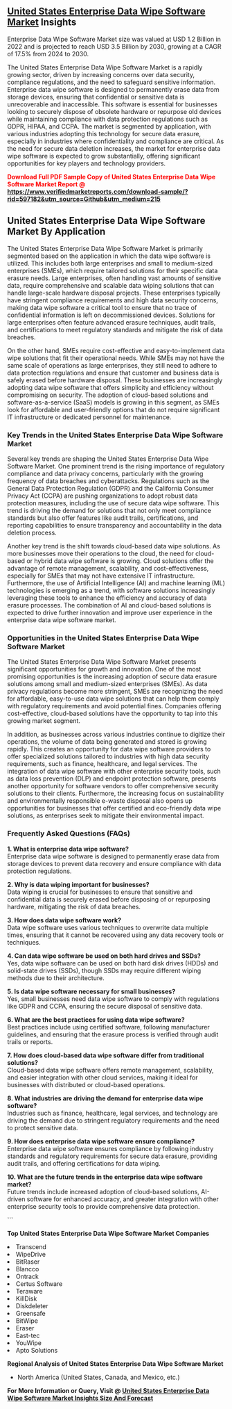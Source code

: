 <h2><a href="https://www.verifiedmarketreports.com/download-sample/?rid=597182&amp;utm_source=Github&amp;utm_medium=215" target="_blank">United States Enterprise Data Wipe Software Market</a> Insights</h2><p>Enterprise Data Wipe Software Market size was valued at USD 1.2 Billion in 2022 and is projected to reach USD 3.5 Billion by 2030, growing at a CAGR of 17.5% from 2024 to 2030.</p><p><p>The United States Enterprise Data Wipe Software Market is a rapidly growing sector, driven by increasing concerns over data security, compliance regulations, and the need to safeguard sensitive information. Enterprise data wipe software is designed to permanently erase data from storage devices, ensuring that confidential or sensitive data is unrecoverable and inaccessible. This software is essential for businesses looking to securely dispose of obsolete hardware or repurpose old devices while maintaining compliance with data protection regulations such as GDPR, HIPAA, and CCPA. The market is segmented by application, with various industries adopting this technology for secure data erasure, especially in industries where confidentiality and compliance are critical. As the need for secure data deletion increases, the market for enterprise data wipe software is expected to grow substantially, offering significant opportunities for key players and technology providers.</p><p><strong><p><span class=""><span style="color: #ff0000;"><strong>Download Full PDF Sample Copy of United States Enterprise Data Wipe Software Market Report</strong> @ </span><a href="https://www.verifiedmarketreports.com/download-sample/?rid=597182&amp;utm_source=Github&amp;utm_medium=215" target="_blank">https://www.verifiedmarketreports.com/download-sample/?rid=597182&amp;utm_source=Github&amp;utm_medium=215</a></span></p></strong></p><h2>United States Enterprise Data Wipe Software Market By Application</h2><p>The United States Enterprise Data Wipe Software Market is primarily segmented based on the application in which the data wipe software is utilized. This includes both large enterprises and small to medium-sized enterprises (SMEs), which require tailored solutions for their specific data erasure needs. Large enterprises, often handling vast amounts of sensitive data, require comprehensive and scalable data wiping solutions that can handle large-scale hardware disposal projects. These enterprises typically have stringent compliance requirements and high data security concerns, making data wipe software a critical tool to ensure that no trace of confidential information is left on decommissioned devices. Solutions for large enterprises often feature advanced erasure techniques, audit trails, and certifications to meet regulatory standards and mitigate the risk of data breaches.<p>On the other hand, SMEs require cost-effective and easy-to-implement data wipe solutions that fit their operational needs. While SMEs may not have the same scale of operations as large enterprises, they still need to adhere to data protection regulations and ensure that customer and business data is safely erased before hardware disposal. These businesses are increasingly adopting data wipe software that offers simplicity and efficiency without compromising on security. The adoption of cloud-based solutions and software-as-a-service (SaaS) models is growing in this segment, as SMEs look for affordable and user-friendly options that do not require significant IT infrastructure or dedicated personnel for maintenance.</p><h3>Key Trends in the United States Enterprise Data Wipe Software Market</h3><p>Several key trends are shaping the United States Enterprise Data Wipe Software Market. One prominent trend is the rising importance of regulatory compliance and data privacy concerns, particularly with the growing frequency of data breaches and cyberattacks. Regulations such as the General Data Protection Regulation (GDPR) and the California Consumer Privacy Act (CCPA) are pushing organizations to adopt robust data protection measures, including the use of secure data wipe software. This trend is driving the demand for solutions that not only meet compliance standards but also offer features like audit trails, certifications, and reporting capabilities to ensure transparency and accountability in the data deletion process.</p><p>Another key trend is the shift towards cloud-based data wipe solutions. As more businesses move their operations to the cloud, the need for cloud-based or hybrid data wipe software is growing. Cloud solutions offer the advantage of remote management, scalability, and cost-effectiveness, especially for SMEs that may not have extensive IT infrastructure. Furthermore, the use of Artificial Intelligence (AI) and machine learning (ML) technologies is emerging as a trend, with software solutions increasingly leveraging these tools to enhance the efficiency and accuracy of data erasure processes. The combination of AI and cloud-based solutions is expected to drive further innovation and improve user experience in the enterprise data wipe software market.</p><h3>Opportunities in the United States Enterprise Data Wipe Software Market</h3><p>The United States Enterprise Data Wipe Software Market presents significant opportunities for growth and innovation. One of the most promising opportunities is the increasing adoption of secure data erasure solutions among small and medium-sized enterprises (SMEs). As data privacy regulations become more stringent, SMEs are recognizing the need for affordable, easy-to-use data wipe solutions that can help them comply with regulatory requirements and avoid potential fines. Companies offering cost-effective, cloud-based solutions have the opportunity to tap into this growing market segment.</p><p>In addition, as businesses across various industries continue to digitize their operations, the volume of data being generated and stored is growing rapidly. This creates an opportunity for data wipe software providers to offer specialized solutions tailored to industries with high data security requirements, such as finance, healthcare, and legal services. The integration of data wipe software with other enterprise security tools, such as data loss prevention (DLP) and endpoint protection software, presents another opportunity for software vendors to offer comprehensive security solutions to their clients. Furthermore, the increasing focus on sustainability and environmentally responsible e-waste disposal also opens up opportunities for businesses that offer certified and eco-friendly data wipe solutions, as enterprises seek to mitigate their environmental impact.</p><h3>Frequently Asked Questions (FAQs)</h3><p><strong>1. What is enterprise data wipe software?</strong><br>Enterprise data wipe software is designed to permanently erase data from storage devices to prevent data recovery and ensure compliance with data protection regulations.</p><p><strong>2. Why is data wiping important for businesses?</strong><br>Data wiping is crucial for businesses to ensure that sensitive and confidential data is securely erased before disposing of or repurposing hardware, mitigating the risk of data breaches.</p><p><strong>3. How does data wipe software work?</strong><br>Data wipe software uses various techniques to overwrite data multiple times, ensuring that it cannot be recovered using any data recovery tools or techniques.</p><p><strong>4. Can data wipe software be used on both hard drives and SSDs?</strong><br>Yes, data wipe software can be used on both hard disk drives (HDDs) and solid-state drives (SSDs), though SSDs may require different wiping methods due to their architecture.</p><p><strong>5. Is data wipe software necessary for small businesses?</strong><br>Yes, small businesses need data wipe software to comply with regulations like GDPR and CCPA, ensuring the secure disposal of sensitive data.</p><p><strong>6. What are the best practices for using data wipe software?</strong><br>Best practices include using certified software, following manufacturer guidelines, and ensuring that the erasure process is verified through audit trails or reports.</p><p><strong>7. How does cloud-based data wipe software differ from traditional solutions?</strong><br>Cloud-based data wipe software offers remote management, scalability, and easier integration with other cloud services, making it ideal for businesses with distributed or cloud-based operations.</p><p><strong>8. What industries are driving the demand for enterprise data wipe software?</strong><br>Industries such as finance, healthcare, legal services, and technology are driving the demand due to stringent regulatory requirements and the need to protect sensitive data.</p><p><strong>9. How does enterprise data wipe software ensure compliance?</strong><br>Enterprise data wipe software ensures compliance by following industry standards and regulatory requirements for secure data erasure, providing audit trails, and offering certifications for data wiping.</p><p><strong>10. What are the future trends in the enterprise data wipe software market?</strong><br>Future trends include increased adoption of cloud-based solutions, AI-driven software for enhanced accuracy, and greater integration with other enterprise security tools to provide comprehensive data protection.</p>```</p><p><strong>Top United States Enterprise Data Wipe Software Market Companies</strong></p><div data-test-id=""><p><li>Transcend</li><li> WipeDrive</li><li> BitRaser</li><li> Blancco</li><li> Ontrack</li><li> Certus Software</li><li> Teraware</li><li> KillDisk</li><li> Diskdeleter</li><li> Greensafe</li><li> BitWipe</li><li> Eraser</li><li> East-tec</li><li> YouWipe</li><li> Apto Solutions</li></p><div><strong>Regional Analysis of&nbsp;United States Enterprise Data Wipe Software Market</strong></div><ul><li dir="ltr"><p dir="ltr">North America&nbsp;(United States, Canada, and Mexico, etc.)</p></li></ul><p><strong>For More Information or Query, Visit @&nbsp;</strong><strong><a href="https://www.verifiedmarketreports.com/product/enterprise-data-wipe-software-market/?utm_source=Github&amp;utm_medium=215" target="_blank">United States Enterprise Data Wipe Software Market Insights Size And Forecast</a></strong></p></div>
